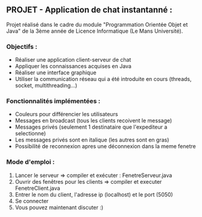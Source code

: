 ## PROJET - Application de chat instantanné :
Projet réalisé dans le cadre du module "Programmation Orientée Objet et Java" de la 3ème année de Licence Informatique (Le Mans Université).

### Objectifs :

* Réaliser une application client-serveur de chat
* Appliquer les connaissances acquises en Java
* Réaliser une interface graphique
* Utiliser la communication réseau qui a été introduite en cours (threads, socket, multithreading...)

### Fonctionnalités implémentées :

* Couleurs pour différencier les utilisateurs
* Messages en broadcast (tous les clients recoivent le message)
* Messages privés (seulement 1 destinataire que l'expediteur a selectionne)
* Les messages privés sont en italique (les autres sont en gras)
* Possibilité de reconnexion apres une déconnexion dans la meme fenetre

### Mode d'emploi :

1. Lancer le serveur => compiler et exécuter : FenetreServeur.java
2. Ouvrir des fenêtres pour les clients => compiler et executer FenetreClient.java
3. Entrer le nom du client, l'adresse ip (localhost) et le port (5050)
4. Se connecter
5. Vous pouvez maintenant discuter :)
